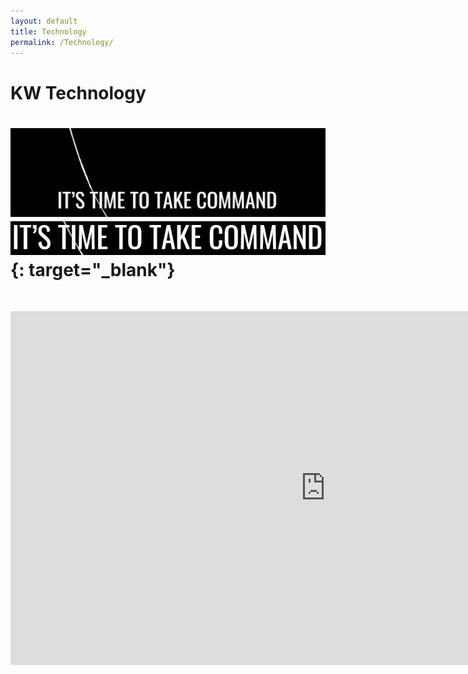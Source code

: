 ```yaml
---
layout: default
title: Technology
permalink: /Technology/
---
```


# KW Technology

# ![](/uploads/capture-2.PNG)[![](/uploads/command.PNG)](https://outfront.kw.com/technology/take-command/){: target="_blank"}

&nbsp;

<iframe width="1007" height="566" src="https://www.youtube.com/embed/GuYC4R6OX8M" frameborder="0" allow="accelerometer; autoplay; encrypted-media; gyroscope; picture-in-picture" allowfullscreen=""></iframe>